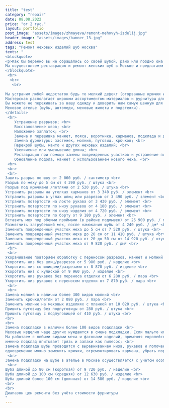 ```yaml
---
title: "test"
category: "repair"
date: 08.08.2022
price: "от 2 тыс."
layout: portfolio
post_image: "assets/images/zhmayeva/remont-mehovyh-izdelij.jpg"
header_image: "assets/images/banner_13.jpg"
address: test
tags: "Ремонт меховых изделий шуб москва"
texts: "
<blockquote>
<p>Как бы бережно вы не обращались со своей шубой, рано или поздно она теряет свой первозданный блеск и выглядит довольно поношенной, кроме того никто не застрахован от случайных повреждений мехового изделия. А покупка новой шубы может быть достаточно накладной. Но даже старение и потеря презентабельного вида шубки еще не повод с ней расставаться. Если вашу одежду настигли естественные последствия длительной носки, такие как изломы ворса на меховом изделии, залысины, другие дефекты и повреждения, Вам поможем мы - ателье по ремонту шуб в Москве. <br>
Мы осуществляем реставрацию и ремонт женских шуб в Москве и предлагаем широкий перечень услуг:</p>
</blockquote>
 <br>
  <br>
   <br>
   
Мы устраним любой недостаток будь то мелкий дефект (оторванные крючки и петли) или более серьезный изъян оторванный подол, подкладка, воротник или лопнувшая пройма
Мастерская располагает широким ассортиментом материалов и фурнитуры для этих целей, но также мы можем использовать в работе и материалы заказчика по его желанию.
Вы можете не переживать за вашу одежду и доверить нам самую ценную для вас вещь ведь в Ателье Жмаева работают только опытные специалисты, хорошо знающие свое дело. Мастера не только качественно выполнят реставрацию меховых изделий, но и сохранят все бирки и фирменный стиль вещей. Мы владеем всеми необходимыми технологиями и методиками работы с пушниной, поэтому готовы решать самые сложные задачи. <br>
Меховое ателье (шубы, автоледи, меховые жилеты и подстежки).
</details>
 <br>
    Устранение разрывов; <br>
    Восстановление швов; <br>
    Наложение заплаток; <br>
    Замена и перешивка манжет, пояса, воротника, карманов, подклада и других элементов мехового изделия; <br>
    Замена фурнитуры: застежек, молний, пуговиц, крючков; <br>
    Перекрой шубы, манто и других меховых изделий; <br>
    Увеличение или уменьшение длины; <br>
    Реставрация при помощи замены поврежденных участков и устранение потертостей; <br>
    Обновление подола, манжет с использованием нового меха. <br>
 <br>
 <br>
 <br>
Зашить разрыв по шву от 2 060 руб. / сантиметр <br>
Разрыв по меху до 5 см от 4 390 руб. / штука <br>
Разрыв под крючками /петлями от 2 520 руб. / штука <br>
Устранить разрывы на уголках карманов от 3 340 руб. / элемент <br>
Устранить разрывы в углах шлиц или разрезов от 3 490 руб. / элемент <br>
Устранить потертости на локте рукава от 3 430 руб. / элемент <br>
Устранить потертости по низу рукавов от 4 180 руб. / элемент <br>
Устранить потертости по низу изделия от 4 720 руб. / элемент <br>
Устранить потертости по борту от 9 180 руб. / элемент <br>
Вставить мех под обеими проймами (в районе подмышек) от 25 900 руб. / пара <br>
Размягчить загрубевший мех, после намокания шубы от 4 240 руб. / дм² <br>
Заменить поврежденный участок меха до 5 см от 7 520 руб. / штука <br>
Заменить поврежденный участок меха до 20 см от 11 410 руб. / штука <br>
Заменить поврежденный участок меха от 20 до 50 см от 14 920 руб. / штука <br>
Заменить поврежденный участок меха от 9 820 руб. / дм² <br>
 <br>
 <br>
Укорачивание повторяем обработку с переносом разрезов, манжет и молний <br>
Укоротить низ без шлиц/разрезов от 5 980 руб. / изделие <br>
Укоротить низ со шлицами/разрезами от 8 870 руб. / изделие <br>
Укоротить низ с кулиской от 9 960 руб. / изделие <br>
Укоротить низ рукавов без переноса отделки от 6 280 руб. / пара <br>
Укоротить низ рукавов с переносом отделки от 7 870 руб. / пара <br>
 <br>
 <br>
Замена молний в наличии более 300 видов молний <br>
Заменить крючки/петли от 2 080 руб. / пара <br>
Заменить молнию на меховых изделиях с планкой от 10 020 руб. / штука <br>
Пришить пуговицу без подпуговицы от 280 руб. / штука <br>
Пришить пуговицу с подпуговицей от 410 руб. / штука <br>
<br>
<br>
Замена подкладки в наличии более 100 видов подкладки <br>
Меховые изделия чаще других нуждаются в смене подкладки. Если пальто или плащ могут спокойно перенести химчистку, где приведут в порядок все и сразу без потери внешнего вида, то для шубы чистка химическими препаратами может быть губительна. Малейшее нарушение технологии, не очень хороший реагент, неумелый сотрудник - и ваша красавица потеряла внешний вид, а новую купить можете только вы сами. Как же ухаживать за меховым манто, чтобы оно служило долго и не потеряло качества? Одним из эффективных способов является замена подклада на шубе. <br>
Мы работаем с любыми видами меха и фасонами изделий, применяя европейские материалы и фурнитуру для гарантии качества работ. Новая подкладка поможет избавиться от пыли, грязи, запахов и улучшить внешний вид изделия, потому что: <br>
именно подклад впитывает грязь и запахи как пылесос; <br>
замена подклада шубы проводится с выравниванием низа, рукавов и полочек изделия; <br>
одновременно можно заменить крючки, отремонтировать карманы, убрать порывы полотна. <br>
 <br>
Замена подкладки на шубе в ателье в Москве осуществляется с учетом особенностей пошива изделий, качества меха и степени износа. Дополнительный ремонт, в том числе – замена элементов, уменьшение размера выполняются по согласованию с клиентом согласно прейскуранту на услуги. Представленные на странице цены охватывают базовые работы и корректируются в зависимости от сложности и объема дополнительных услуг. <br>
 <br>
Шуба длиной до 80 см (короткая) от 9 720 руб. / изделие <br>
Шуба длиной до 100 см (средняя) от 12 630 руб. / изделие <br>
Шуба длиной более 100 см (длинная) от 14 580 руб. / изделие <br>
<br>
<br>
Диапазон цен ремонта без учёта стоимости фурнитуры
"
---
```

